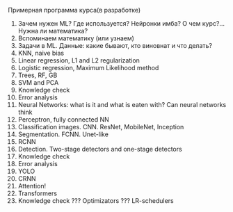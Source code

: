 Примерная программа курса(в разработке)

   
   1. Зачем нужен ML? Где используется? Нейронки имба? О чем курс?... Нужна ли математика?
   2. Вспоминаем математику (или узнаем)
   3. Задачи в ML. Данные: какие бывают, кто виновнат и что делать?
   4. KNN, naive bias
   5. Linear regression, L1 and L2 regularization
   6. Logistic regression, Maximum Likelihood method
   7. Trees, RF, GB
   8. SVM and PCA
   9. Knowledge check
   10. Error analysis
   11. Neural Networks: what is it and what is eaten with? Can neural networks think
   12. Perceptron, fully connected NN
   13. Classification images. CNN. ResNet, MobileNet, Inception
   14. Segmentation. FCNN. Unet-like
   15. RCNN
   16. Detection. Two-stage detectors and one-stage detectors
   17. Knowledge check
   18. Error analysis
   19. YOLO
   20. CRNN
   21. Attention!
   22. Transformers
   23. Knowledge check
??? Optimizators
??? LR-schedulers


